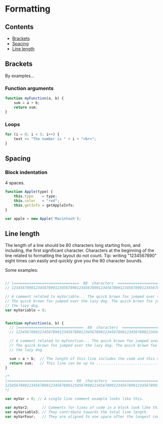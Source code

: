 # Formatting

## Contents

  * [Brackets](#brackets)
  * [Spacing](#spacing)
  * [Line length](#line-length)

## Brackets

By examples...

### Function arguments

```javascript
function myFunction(a, b) {
    sum = a + b;
    return sum;
}
```

### Loops

```javascript
for (i = 0; i < 5; i++) {
    text += "The number is " + i + "<br>";
}
```

## Spacing

### Block indentation

4 spaces.

```javascript
function Apple(type) {
    this.type    = type;
    this.color   = "red";
    this.getInfo = getAppleInfo;
}

var apple = new Apple('Macintosh');
```

## Line length

The length of a line should be 80 characters long starting from, and including,
the first significant character. Characters at the beginning of the line related
to formatting the layout do not count. Tip: writing "1234567890" eight times can
easily and quickly give you the 80 character bounds.

Some examples:

```javascript

// |==============================  80  characters  ==============================|
// 12345678901234567890123456789012345678901234567890123456789012345678901234567890

// A comment related to myVariable... The quick brown fox jumped over the lazy dog.
// The quick brown fox jumped over the lazy dog. The quick brown fox jumped over
// the lazy dog.
var myVariable = 0;
```

```javascript

function myFunction(a, b) {
  // |==============================  80  characters  ==============================|
  // 12345678901234567890123456789012345678901234567890123456789012345678901234567890

  // A comment related to myFunction... The quick brown fox jumped over the lazy dog.
  // The quick brown fox jumped over the lazy dog. The quick brown fox jumped over
  // the lazy dog.

  sum = a + b;  // The length of this line includes the code and this comment.
  return sum;   // This line can be up to .............................................. this long.
}
```

```javascript
/*
|==============================  80  characters  ==============================|
12345678901234567890123456789012345678901234567890123456789012345678901234567890
*/

var myVar = 0; // A single line comment example looks like this.

var myVar2;      // Comments for lines of code in a block look like this.
var myVariable3; // They contribute towards the total line length.
var myVarFour;   // They are aligned to one space after the longest code line.
```
